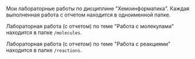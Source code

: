 Мои лабораторные работы по дисциплине "Хемоинформатика". Каждая выполненная работа с отчетом находится в одноименной папке.

Лабораторная работа (с отчетом) по теме "Работа с молекулами" находится в папке `/molecules`.

Лабораторная работа (с отчетом) по теме "Работа с реакциями" находится в папке `/reactions`.